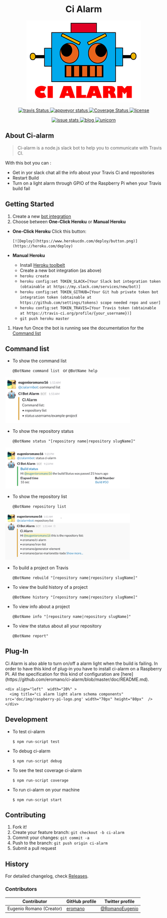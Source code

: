 <h1 align="center">Ci Alarm</h1>
<p align="center">
  <img alt='ci alarm logo' src='ci-alarm-logo.png' title='Ci Alarm logo' />
</p>
<p align="center">
    <a title='Build Status' href="https://travis-ci.org/eromano/ci-alarm">
        <img src='https://travis-ci.org/eromano/ci-alarm.svg?branch=master' alt='travis Status' />
    </a>
    <a title='Appveyor Status' href='https://ci.appveyor.com/project/eromano/ci-alarm'>
        <img src='https://ci.appveyor.com/api/projects/status/github/eromano/ci-alarm?svg=true' alt='appveyor status' />
    </a>
    <a title='coveralls Status' href='https://coveralls.io/r/eromano/ci-alarm'>
        <img src='https://img.shields.io/coveralls/eromano/ci-alarm.svg' alt='Coverage Status' />
    </a>
    <a title='license' href='https://github.com/eromano/ci-alarm/blob/master/LICENSE'>
        <img src='https://img.shields.io/badge/license-MIT-blue.svg' alt='license' />
    </a>
</p>
<p align="center">
    <a title='closed issue' href='http://issuestats.com/github/eromano/ci-alarm'>
        <img src='http://issuestats.com/github/eromano/ci-alarm/badge/issue' alt='issue stats' />
    </a>
    <a title='blog' href='http://eromano.github.io'>
       <img src='https://img.shields.io/badge/style-blog-blue.svg?label=my' alt='blog' />
    </a>
    <a title='unicorn video' href='https://www.youtube.com/watch?v=9auOCbH5Ns4'>
        <img src='https://img.shields.io/badge/unicorn-approved-ff69b4.svg' alt='unicorn' />
    </a>
</p>

## About Ci-alarm
>Ci-alarm is a  node.js slack bot to help you to communicate with Travis CI.

With this bot you can :
* Get in yor slack chat all the info about your Travis Ci and repositories
* Restart Build
* Turn on a light alarm through GPIO of the Raspberry Pi when your Travis build fail

## Getting Started
1. Create a new [bot integration](https://my.slack.com/services/new/bot)
1. Choose between **One-Click Heroku** or **Manual Heroku**

 - **One-Click Heroku**
       Click this button:

       [![Deploy](https://www.herokucdn.com/deploy/button.png)](https://heroku.com/deploy)

 - **Manual Heroku**
    *  Install [Heroku toolbelt](https://devcenter.heroku.com/articles/getting-started-with-nodejs#set-up)
    * Create a new bot integration (as above)
    *  `heroku create`
    *  `heroku config:set TOKEN_SLACK=[Your Slack bot integration token (obtainable at https://my.slack.com/services/new/bot)]`
    *  `heroku config:set TOKEN_GITHUB=[Your Git hub private token bot integration token (obtainable at https://github.com/settings/tokens) scope needed repo and user]`
    *  `heroku config:set TOKEN_TRAVIS=[Your Travis token (obtainable at https://travis-ci.org/profile/{your_username})]`
    *  `git push heroku master`


1. Have fun
Once the bot is running see the documentation for the [Command list](https://github.com/eromano/ci-alarm/wiki/Command-List)

## Command list

* To show the command list

    ```@BotName command list ``` or     ```@BotName help ```
<p align="left" >
  <img title="ci alarm" src='doc/img/command list.png' width="400px"/>
</p>

* To show the repository status

    ```@BotName status "[repository name|repository slugName]" ```

<p align="left" >
  <img title="ci alarm" src='doc/img/status.png'  width="400px"/>
</p>

* To show the repository list

    ```@BotName repository list ```

<p align="left"  >
  <img title="ci alarm" src='doc/img/repo list.png' width="400px"/>
</p>

* To build a project on Travis

    ```@BotName rebuild "[repository name|repository slugName]" ```

* To view the build history of a project

    ```@BotName history "[repository name|repository slugName]" ```

* To view info about a project

    ```@BotName info "[repository name|repository slugName]" ```

* To view the status about all your repository

    ```@BotName report" ```


## Plug-In

<div>
    <div align="left" width="70%"  >
    Ci Alarm is also able to turn on/off a alarm light when the build is failing.
    In order to have this kind of plug-in you have to install ci-alarm on a Raspberry PI.
    All the specification for this kind of configuration are [here](https://github.com/eromano/ci-alarm/blob/master/doc/README.md).
    </div>

    <div align="left"  width="20%" >
      <img title="ci alarm light alarm schema components" src='doc/img/raspberry-pi-logo.png' width="70px" height="80px"  />
    </div>
</div>


## Development

* To test ci-alarm

    ```$ npm run-script test```

* To debug ci-alarm

    ```$ npm run-script debug```

* To see the test coverage ci-alarm

    ```$ npm run-script coverage```

* To run ci-alarm on your machine

    ```$ npm run-script start```


## Contributing

1. Fork it!
2. Create your feature branch: `git checkout -b ci-alarm`
3. Commit your changes: `git commit -a `
4. Push to the branch: `git push origin ci-alarm`
5. Submit a pull request

## History

For detailed changelog, check [Releases](https://github.com/eromano/ci-alarm/releases).

### Contributors

Contributor | GitHub profile | Twitter profile |
--- | --- | ---
Eugenio Romano (Creator) | [eromano](https://github.com/eromano) | [@RomanoEugenio](https://twitter.com/RomanoEugenio)

